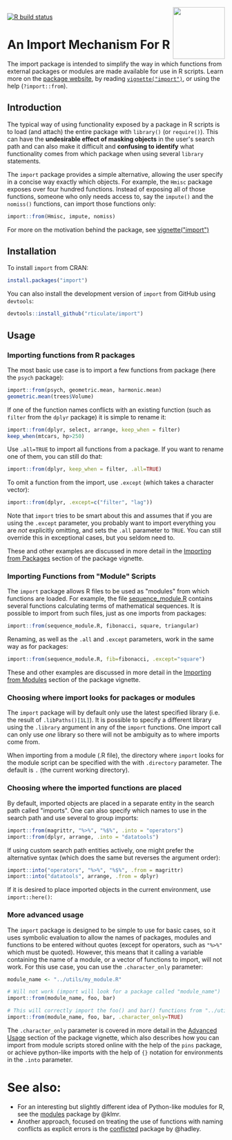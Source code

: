 <img src="vignettes/import.png?raw=true" align="right" alt="" width="120" />

<!-- badges: start -->
[![R build status](https://github.com/rticulate/import/workflows/R-CMD-check/badge.svg)](https://github.com/rticulate/import/actions)
<!-- badges: end -->

# An Import Mechanism For R

The import package is intended to simplify the way in which functions from external 
packages or modules are made available for use in R scripts. Learn more on 
the [package website](https://import.rticulate.org/), by reading
[`vignette("import")`](https://import.rticulate.org/articles/import.html),
or using the help (`?import::from`).

## Introduction

The typical way of using functionality exposed by a package in R scripts is to 
load (and attach) the entire package with `library()` (or `require()`). This can 
have the **undesirable effect of masking objects** in the user's search path 
and can also make it difficult and **confusing to identify** what functionality 
comes from which package when using several `library` statements.

The `import` package provides a simple alternative, allowing the user specify in
a concise way exactly which objects. For example, the `Hmisc` package exposes over
four hundred functions. Instead of exposing all of those functions, someone who only needs 
access to, say the `impute()` and the `nomiss()` functions, can import those functions only:

```R
import::from(Hmisc, impute, nomiss)
```

For more on the motivation behind the package, see 
[vignette("import")](https://import.rticulate.org/articles/import.html)


## Installation

To install `import` from CRAN:

```R
install.packages("import")
```

You can also install the development version of  `import` from GitHub using `devtools`:

```R
devtools::install_github("rticulate/import")
```

## Usage

### Importing functions from R packages

The most basic use case is to import a few functions from package 
(here the `psych` package):

```R
import::from(psych, geometric.mean, harmonic.mean)
geometric.mean(trees$Volume)
```

If one of the function names conflicts with an existing function (such as `filter` 
from the `dplyr` package) it is simple to rename it:

```R
import::from(dplyr, select, arrange, keep_when = filter)
keep_when(mtcars, hp>250)
```

Use `.all=TRUE` to import all functions from a package. If you want to rename one 
of them, you can still do that:

```R
import::from(dplyr, keep_when = filter, .all=TRUE)
```

To omit a function from the import, use `.except` (which takes a character vector): 
```R
import::from(dplyr, .except=c("filter", "lag"))
```

Note that `import` tries to be smart about this and assumes that if you are using the 
`.except` parameter, you probably want to import everything you are _not_ explicitly omitting,
and sets the `.all` parameter to `TRUE`. You can still override this in exceptional cases, 
but you seldom need to.

These and other examples are discussed in more detail in the 
[Importing from Packages](articles/import.html#importing-from-packages) section of the
package vignette.

### Importing Functions from "Module" Scripts

The `import` package allows R files to be used as "modules" from which functions are loaded.
For example, the file 
[sequence_module.R](https://raw.githubusercontent.com/rticulate/import/master/man/examples/sequence_module.R) 
contains several functions calculating terms of mathematical sequences. It is 
possible to import from such files, just as one imports from packages:

```R
import::from(sequence_module.R, fibonacci, square, triangular)
```

Renaming, as well as the `.all` and `.except` parameters, work in the same way as for packages:

```R
import::from(sequence_module.R, fib=fibonacci, .except="square")
```

These and other examples are discussed in more detail in the 
[Importing from Modules](articles/import.html#importing-functions-from-module-scripts) 
section of the package vignette.

### Choosing where import looks for packages or modules

The `import` package will by default only use the latest specified library
(i.e. the result of `.libPaths()[1L]`). It is possible to specify a different
library using the `.library` argument in any of the `import` functions.
One import call can only use *one* library so there will not be ambiguity
as to where imports come from.

When importing from a module (.R file), the directory where `import` looks for
the module script can be specified with the with `.directory` parameter. 
The default is `.` (the current working directory).

### Choosing where the imported functions are placed

By default, imported objects are placed in a separate entity in the search 
path called "imports". One can also specify which names to use in the search 
path and use several to group imports:

```R
import::from(magrittr, "%>%", "%$%", .into = "operators") 
import::from(dplyr, arrange, .into = "datatools")
```

If using custom search path entities actively, one might prefer the 
alternative syntax (which does the same but reverses the argument order):

```R
import::into("operators", "%>%", "%$%", .from = magrittr)
import::into("datatools", arrange, .from = dplyr)
```
If it is desired to place imported objects in the current environment, 
use `import::here()`:

### More advanced usage

The `import` package is designed to be simple to use for basic cases, so it uses
symbolic evaluation to allow the names of packages, modules and functions to be
entered without quotes (except for operators, such as `"%>%"` which must be quoted).
However, this means that it calling a variable containing the name of a module, or a 
vector of functions to import, will not work. For this use case, you can use the
`.character_only` parameter:

```R
module_name <- "../utils/my_module.R"

# Will not work (import will look for a package called "module_name")
import::from(module_name, foo, bar)

# This will correctly import the foo() and bar() functions from "../utils/my_module.R"
import::from(module_name, foo, bar, .character_only=TRUE)
```

The `.character_only` parameter is covered in more detail in the 
[Advanced Usage](articles/import.html#advanced-usage) section of the package vignette, 
which also describes how you can import from module scripts stored online with the
help of the `pins` package, or achieve python-like imports with the help of `{}` 
notation for environments in the `.into` parameter.


# See also:

* For an interesting but slightly different idea of Python-like modules for R, see the 
  [modules](https://github.com/klmr/modules) package by @klmr.
* Another approach, focused on treating the use of functions with naming conflicts as
  explicit errors is the [conflicted](https://github.com/r-lib/conflicted) 
  package by @hadley.
